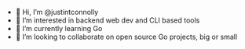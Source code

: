 - 👋 Hi, I’m @justintconnolly
- 👀 I’m interested in backend web dev and CLI based tools
- 🌱 I’m currently learning Go
- 💞️ I’m looking to collaborate on open source Go projects, big or small

<!---
justintconnolly/justintconnolly is a ✨ special ✨ repository because its `README.md` (this file) appears on your GitHub profile.
You can click the Preview link to take a look at your changes.
--->
